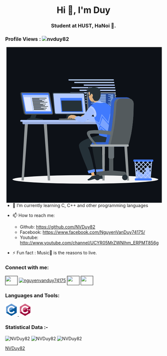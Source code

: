 <h1 align="center">Hi 👋, I'm Duy</h1>
<h3 align="center">Student at HUST, HaNoi 🌟.</h3>

<p align="right"> <h3>Profile Views :  <img src="https://komarev.com/ghpvc/?username=nvduy82&label=Profile%20views&color=0e75b6&style=flat"
    alt="nvduy82" /> 
  </p> </h3>

<p><img align="right" src="https://github.com/NVDuy82/NVDuy82/blob/main/animation.gif" alt="nvduy82" /></p>


- 🌱 I’m currently learning C, C++ and other programming languages

- 📫 How to reach me:
    - Github: https://github.com/NVDuy82
    - Facebook: https://www.facebook.com/NguyenVanDuy74175/
    - Youtube: http://www.youtube.com/channel/UCYR05MrZWNlhm_ERPMT856g

- ⚡ Fun fact : Music🎵 is the reasons to live.

<h3 align="left">Connect with me:</h3>
<p align="left">
  <a href="" target="blank"><img align="center"
      src="https://raw.githubusercontent.com/rahuldkjain/github-profile-readme-generator/master/src/images/icons/Social/linked-in-alt.svg"
      alt="" height="30" width="40" /></a>
  <a href="https://fb.com/nguyenvanduy74175" target="blank"><img align="center"
      src="https://raw.githubusercontent.com/rahuldkjain/github-profile-readme-generator/master/src/images/icons/Social/facebook.svg"
      alt="nguyenvanduy74175" height="30" width="40" /></a>
  <a href="" target="blank"><img align="center"
      src="https://raw.githubusercontent.com/rahuldkjain/github-profile-readme-generator/master/src/images/icons/Social/instagram.svg"
      alt="" height="30" width="40" /></a>
 <a href="" target="blank"><img align="center"
      src="https://raw.githubusercontent.com/rahuldkjain/github-profile-readme-generator/master/src/images/icons/Social/twitter.svg"
      alt="" height="30" width="40" /></a>
</p>

<h3 align="left">Languages and Tools:</h3>
<p align="left"> <a href="https://www.cprogramming.com/" target="_blank"
    rel="noreferrer"> <img src="https://raw.githubusercontent.com/devicons/devicon/master/icons/c/c-original.svg"
      alt="c" width="40" height="40" /> </a> <a href="https://www.w3schools.com/cpp/" target="_blank" rel="noreferrer">
    <img src="https://raw.githubusercontent.com/devicons/devicon/master/icons/cplusplus/cplusplus-original.svg"
      alt="cplusplus" width="40" height="40" /> </a> 

<h3>Statistical Data :-</h3>
<a>
  <img align="center" src="https://github-readme-stats.vercel.app/api/top-langs?username=nvduy82&show_icons=true&locale=en&bg_color=0d1117&text_color=ffffff&layout=compact&hide_border=true"
    alt="NVDuy82" />
  <img align="center"
    src="https://github-readme-stats.vercel.app/api?username=nvduy82&show_icons=true&locale=en&bg_color=0d1117&text_color=ffffff&include_all_commits=true&layout=compact&hide_border=true"
    alt="NVDuy82" 
    bg_color=#808080/>  
  <img align="center" src="https://github-readme-streak-stats.herokuapp.com/?user=NVDuy82&theme=dark&background=0d1117&date_format=M%20j%5B%2C%20Y%5D&hide_border=true" alt="NVDuy82" /></a>
  
 <br>

[NVDuy82](https://github.com/NVDuy82)


<!--
**NVDuy82/NVDuy82** is a ✨ _special_ ✨ repository because its `README.md` (this file) appears on your GitHub profile.

Here are some ideas to get you started:

- 🔭 I’m currently working on ...
- 🌱 I’m currently learning ...
- 👯 I’m looking to collaborate on ...
- 🤔 I’m looking for help with ...
- 💬 Ask me about ...
- 📫 How to reach me: ...
- 😄 Pronouns: ...
- ⚡ Fun fact: ...
-->
